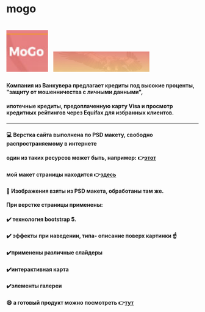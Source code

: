 # mogo
# <img src="img/logo.jpg" width="109px">&ensp;<img src="img/slide2.jpg" width="50%">
#### Компания из Ванкувера предлагает кредиты под высокие проценты, "защиту от мошенничества с личными данными", <br>
#### ипотечные кредиты, предоплаченную карту Visa и просмотр кредитных рейтингов через Equifax для избранных клиентов.
#### <hr/>
#### 💻 Верстка сайта выполнена по PSD макету, свободно распространяемому в интернете <br>
#### один из таких ресурсов может быть, например: 👉[этот](http://psd-html-css.ru/shablony/besplatnye-psd-makety)
#### мой макет страницы находится 👉[здесь](https://cloud.mail.ru/public/ai9Q/YbZZEFCuK)
#### 🚢 Изображения взяты из PSD макета, обработаны там же.
#### При верстке страницы применены:
#### ✔️ технология bootstrap 5.
#### ✔️ эффекты при наведении, типа- описание поверх картинки ☝️
#### ✔️применены различные слайдеры
#### ✔️интерактивная карта
#### ✔️элементы галереи
#### 😄 а готовый продукт можно посмотреть 👉[тут](https://dhl-service.github.io/index.html)

